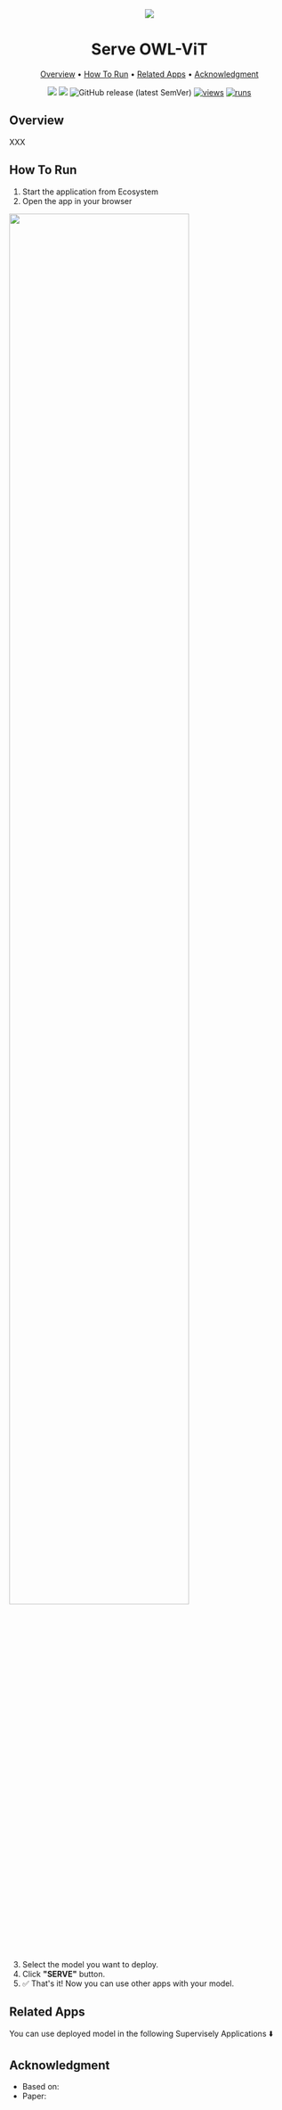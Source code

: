 <div align="center" markdown>
<img src="https://user-images.githubusercontent.com/119248312/229181284-446c6cb0-32e2-47e7-911c-917932f648fd.jpg"/>  

# Serve OWL-ViT

<p align="center">
  <a href="#Overview">Overview</a> •
  <a href="#How-To-Run">How To Run</a> •
  <a href="#Related-apps">Related Apps</a> •
  <a href="#Acknowledgment">Acknowledgment</a>
</p>

[![](https://img.shields.io/badge/supervisely-ecosystem-brightgreen)](https://ecosystem.supervise.ly/apps/supervisely-ecosystem/serve-owl-vit)
[![](https://img.shields.io/badge/slack-chat-green.svg?logo=slack)](https://supervise.ly/slack)
![GitHub release (latest SemVer)](https://img.shields.io/github/v/release/supervisely-ecosystem/serve-owl-vit)
[![views](https://app.supervise.ly/img/badges/views/supervisely-ecosystem/serve-owl-vit.png)](https://supervise.ly)
[![runs](https://app.supervise.ly/img/badges/runs/supervisely-ecosystem/serve-owl-vit.png)](https://supervise.ly)

</div>


## Overview

XXX

## How To Run

1. Start the application from Ecosystem
2. Open the app in your browser

<img src="https://user-images.githubusercontent.com/119248312/229199824-f42f0ff0-1561-4c4d-9216-733ac0a70b06.png" width="80%"/>

3. Select the model you want to deploy.
4. Click **"SERVE"** button.
5. ✅ That's it! Now you can use other apps with your model.


## Related Apps

You can use deployed model in the following Supervisely Applications ⬇️ 

## Acknowledgment

- Based on: 
- Paper: 
